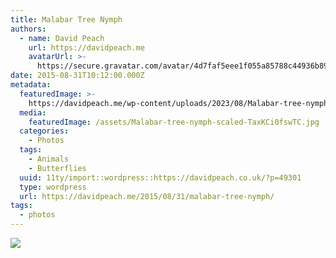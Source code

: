 ```yaml
---
title: Malabar Tree Nymph
authors:
  - name: David Peach
    url: https://davidpeach.me
    avatarUrl: >-
      https://secure.gravatar.com/avatar/4d7faf5eee1f055a85788c44936b8995eaab6dfb004e7854ec747ccb272e91ee?s=96&d=mm&r=g
date: 2015-08-31T10:12:00.000Z
metadata:
  featuredImage: >-
    https://davidpeach.me/wp-content/uploads/2023/08/Malabar-tree-nymph-scaled.jpg
  media:
    featuredImage: /assets/Malabar-tree-nymph-scaled-TaxKCi0fswTC.jpg
  categories:
    - Photos
  tags:
    - Animals
    - Butterflies
  uuid: 11ty/import::wordpress::https://davidpeach.co.uk/?p=49301
  type: wordpress
  url: https://davidpeach.me/2015/08/31/malabar-tree-nymph/
tags:
  - photos
---
```

[![](/assets/Malabar-tree-nymph-1024x758-QeuCN6tFhYqW.jpg)](/assets/Malabar-tree-nymph-1024x758-QeuCN6tFhYqW.jpg)